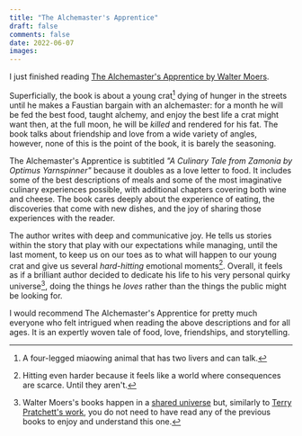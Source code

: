 ```yaml
---
title: "The Alchemaster's Apprentice"
draft: false
comments: false
date: 2022-06-07
images:
---
```


I just finished reading [The Alchemaster's Apprentice by Walter Moers](https://www.goodreads.com/book/show/6479198-the-alchemaster-s-apprentice).

Superficially, the book is about a young crat[^1] dying of hunger in the streets until he makes a Faustian bargain with an alchemaster: for a month he will be fed the best food, taught alchemy, and enjoy the best life a crat might want then, at the full moon, he will be *killed* and rendered for his fat.
The book talks about friendship and love from a wide variety of angles, however, none of this is the point of the book, it is barely the seasoning.

The Alchemaster's Apprentice is subtitled *"A Culinary Tale from Zamonia by Optimus Yarnspinner"* because it doubles as a love letter to food.
It includes some of the best descriptions of meals and some of the most imaginative culinary experiences possible, with additional chapters covering both wine and cheese.
The book cares deeply about the experience of eating, the discoveries that come with new dishes, and the joy of sharing those experiences with the reader.

The author writes with deep and communicative joy.
He tells us stories within the story that play with our expectations while managing, until the last moment, to keep us on our toes as to what will happen to our young crat and give us several *hard-hitting* emotional moments[^2].
Overall, it feels as if a brilliant author decided to dedicate his life to his very personal quirky universe[^3], doing the things he *loves* rather than the things the public might be looking for.

I would recommend The Alchemaster's Apprentice for pretty much everyone who felt intrigued when reading the above descriptions and for all ages.
It is an expertly woven tale of food, love, friendships, and storytelling.

[^1]: A four-legged miaowing animal that has two livers and can talk.

[^2]: Hitting even harder because it feels like a world where consequences are scarce. Until they aren't.

[^3]: Walter Moers's books happen in a [shared universe](https://www.goodreads.com/series/70616-zamonien) but, similarly to [Terry Pratchett's work](https://www.goodreads.com/series/40650-discworld), you do not need to have read any of the previous books to enjoy and understand this one.
